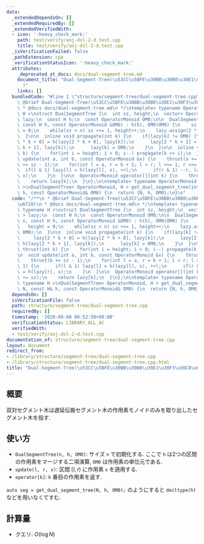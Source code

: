 ```yaml
---
data:
  _extendedDependsOn: []
  _extendedRequiredBy: []
  _extendedVerifiedWith:
  - icon: ':heavy_check_mark:'
    path: test/verify/aoj-dsl-2-d.test.cpp
    title: test/verify/aoj-dsl-2-d.test.cpp
  _isVerificationFailed: false
  _pathExtension: cpp
  _verificationStatusIcon: ':heavy_check_mark:'
  attributes:
    _deprecated_at_docs: docs/dual-segment-tree.md
    document_title: "Dual-Segment-Tree(\u53CC\u5BFE\u30BB\u30B0\u30E1\u30F3\u30C8\u6728\
      )"
    links: []
  bundledCode: "#line 1 \"structure/segment-tree/dual-segment-tree.cpp\"\n/**\n *\
    \ @brief Dual-Segment-Tree(\u53CC\u5BFE\u30BB\u30B0\u30E1\u30F3\u30C8\u6728)\n\
    \ * @docs docs/dual-segment-tree.md\n */\ntemplate< typename OperatorMonoid, typename\
    \ H >\nstruct DualSegmentTree {\n  int sz, height;\n  vector< OperatorMonoid >\
    \ lazy;\n  const H h;\n  const OperatorMonoid OM0;\n\n  DualSegmentTree(int n,\
    \ const H h, const OperatorMonoid &OM0) : h(h), OM0(OM0) {\n    sz = 1;\n    height\
    \ = 0;\n    while(sz < n) sz <<= 1, height++;\n    lazy.assign(2 * sz, OM0);\n\
    \  }\n\n  inline void propagate(int k) {\n    if(lazy[k] != OM0) {\n      lazy[2\
    \ * k + 0] = h(lazy[2 * k + 0], lazy[k]);\n      lazy[2 * k + 1] = h(lazy[2 *\
    \ k + 1], lazy[k]);\n      lazy[k] = OM0;\n    }\n  }\n\n  inline void thrust(int\
    \ k) {\n    for(int i = height; i > 0; i--) propagate(k >> i);\n  }\n\n  void\
    \ update(int a, int b, const OperatorMonoid &x) {\n    thrust(a += sz);\n    thrust(b\
    \ += sz - 1);\n    for(int l = a, r = b + 1; l < r; l >>= 1, r >>= 1) {\n    \
    \  if(l & 1) lazy[l] = h(lazy[l], x), ++l;\n      if(r & 1) --r, lazy[r] = h(lazy[r],\
    \ x);\n    }\n  }\n\n  OperatorMonoid operator[](int k) {\n    thrust(k += sz);\n\
    \    return lazy[k];\n  }\n};\n\ntemplate< typename OperatorMonoid, typename H\
    \ >\nDualSegmentTree< OperatorMonoid, H > get_dual_segment_tree(int N, const H&\
    \ h, const OperatorMonoid& OM0) {\n  return {N, h, OM0};\n}\n"
  code: "/**\n * @brief Dual-Segment-Tree(\u53CC\u5BFE\u30BB\u30B0\u30E1\u30F3\u30C8\
    \u6728)\n * @docs docs/dual-segment-tree.md\n */\ntemplate< typename OperatorMonoid,\
    \ typename H >\nstruct DualSegmentTree {\n  int sz, height;\n  vector< OperatorMonoid\
    \ > lazy;\n  const H h;\n  const OperatorMonoid OM0;\n\n  DualSegmentTree(int\
    \ n, const H h, const OperatorMonoid &OM0) : h(h), OM0(OM0) {\n    sz = 1;\n \
    \   height = 0;\n    while(sz < n) sz <<= 1, height++;\n    lazy.assign(2 * sz,\
    \ OM0);\n  }\n\n  inline void propagate(int k) {\n    if(lazy[k] != OM0) {\n \
    \     lazy[2 * k + 0] = h(lazy[2 * k + 0], lazy[k]);\n      lazy[2 * k + 1] =\
    \ h(lazy[2 * k + 1], lazy[k]);\n      lazy[k] = OM0;\n    }\n  }\n\n  inline void\
    \ thrust(int k) {\n    for(int i = height; i > 0; i--) propagate(k >> i);\n  }\n\
    \n  void update(int a, int b, const OperatorMonoid &x) {\n    thrust(a += sz);\n\
    \    thrust(b += sz - 1);\n    for(int l = a, r = b + 1; l < r; l >>= 1, r >>=\
    \ 1) {\n      if(l & 1) lazy[l] = h(lazy[l], x), ++l;\n      if(r & 1) --r, lazy[r]\
    \ = h(lazy[r], x);\n    }\n  }\n\n  OperatorMonoid operator[](int k) {\n    thrust(k\
    \ += sz);\n    return lazy[k];\n  }\n};\n\ntemplate< typename OperatorMonoid,\
    \ typename H >\nDualSegmentTree< OperatorMonoid, H > get_dual_segment_tree(int\
    \ N, const H& h, const OperatorMonoid& OM0) {\n  return {N, h, OM0};\n}\n"
  dependsOn: []
  isVerificationFile: false
  path: structure/segment-tree/dual-segment-tree.cpp
  requiredBy: []
  timestamp: '2020-09-08 00:52:50+09:00'
  verificationStatus: LIBRARY_ALL_AC
  verifiedWith:
  - test/verify/aoj-dsl-2-d.test.cpp
documentation_of: structure/segment-tree/dual-segment-tree.cpp
layout: document
redirect_from:
- /library/structure/segment-tree/dual-segment-tree.cpp
- /library/structure/segment-tree/dual-segment-tree.cpp.html
title: "Dual-Segment-Tree(\u53CC\u5BFE\u30BB\u30B0\u30E1\u30F3\u30C8\u6728)"
---
```

## 概要
双対セグメント木は遅延伝搬セグメント木の作用素モノイドのみを取り出したセグメント木を指す.

## 使い方

* `DualSegmentTree(n, h, OM0)`: サイズ `n` で初期化する. ここで `h` は2つの区間の作用素をマージする二項演算, `OM0` は作用素の単位元である.
* `update(l, r, x)`: 区間 $[l, r)$ に作用素 `x` を適用する.
* `operator[k]`: `k` 番目の作用素を返す.

`auto seg = get_dual_segment_tree(N, h, OM0);` のようにすると `decltype(h)` などを用いなくてすむ.

## 計算量

* クエリ: $O(\log N)$
